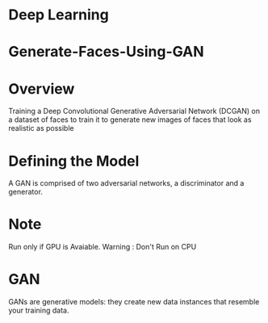 # Deep Learning
# Generate-Faces-Using-GAN

# Overview
Training a Deep Convolutional Generative Adversarial Network (DCGAN) on a dataset of faces to train it to generate new images of faces that look as realistic as possible

# Defining the Model
A GAN is comprised of two adversarial networks, a discriminator and a generator.

# Note
Run only if GPU is Avaiable.
Warning : Don't Run on CPU

# GAN
GANs are generative models: they create new data instances that resemble your training data. 
